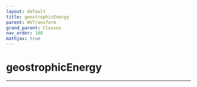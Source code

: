 ```yaml
---
layout: default
title: geostrophicEnergy
parent: WVTransform
grand_parent: Classes
nav_order: 108
mathjax: true
---
```


#  geostrophicEnergy




---

